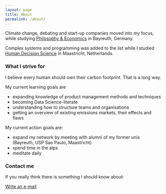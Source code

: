 ```yaml
---
layout: page
title: About
permalink: /about/
---
```


Climate change, debating and start-up companies moved into my focus, while studying [Philosophy & Economics](http://www.pe.uni-bayreuth.de/de/index.html) in Bayreuth, Germany.

Complex systems and programming was added to the list while I studied [Human Decision Science](https://www.maastrichtuniversity.nl/education/master/master-human-decision-science) in Maastricht, Netherlands.

### What I strive for
I believe every human should own their carbon footprint. That is a long way.

My current learning goals are
- expanding knowledge of product management methods and techniques
- becoming Data Science-literate
- understanding how to structure teams and organisations
- getting an overview of existing emissions markets, their effects and flaws

My current action goals are:
- expand my network by meeting with alumni of my former unis (Bayreuth, USP Sao Paulo, Maastricht)
- spend time in the alps
- meditate daily

### Contact me

If you really think there is something I should know about:

[Write an e-mail](mailto:huhlol.3.partikelsittich@spamgourmet.com)
